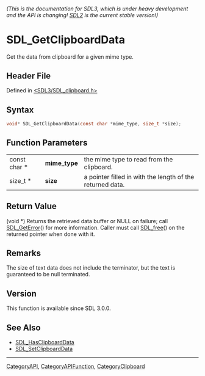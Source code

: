 ###### (This is the documentation for SDL3, which is under heavy development and the API is changing! [SDL2](https://wiki.libsdl.org/SDL2/) is the current stable version!)
# SDL_GetClipboardData

Get the data from clipboard for a given mime type.

## Header File

Defined in [<SDL3/SDL_clipboard.h>](https://github.com/libsdl-org/SDL/blob/main/include/SDL3/SDL_clipboard.h)

## Syntax

```c
void* SDL_GetClipboardData(const char *mime_type, size_t *size);
```

## Function Parameters

|              |               |                                                           |
| ------------ | ------------- | --------------------------------------------------------- |
| const char * | **mime_type** | the mime type to read from the clipboard.                 |
| size_t *     | **size**      | a pointer filled in with the length of the returned data. |

## Return Value

(void *) Returns the retrieved data buffer or NULL on failure; call
[SDL_GetError](SDL_GetError)() for more information. Caller must call
[SDL_free](SDL_free)() on the returned pointer when done with it.

## Remarks

The size of text data does not include the terminator, but the text is
guaranteed to be null terminated.

## Version

This function is available since SDL 3.0.0.

## See Also

- [SDL_HasClipboardData](SDL_HasClipboardData)
- [SDL_SetClipboardData](SDL_SetClipboardData)

----
[CategoryAPI](CategoryAPI), [CategoryAPIFunction](CategoryAPIFunction), [CategoryClipboard](CategoryClipboard)


